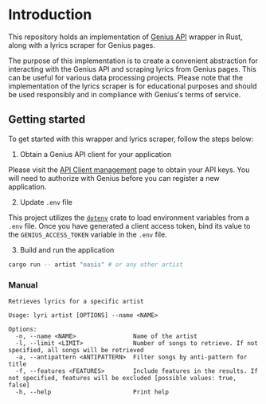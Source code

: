 # Introduction

This repository holds an implementation of [Genius API](https://docs.genius.com/#/getting-started-h1) wrapper in Rust, along with a lyrics scraper for Genius pages.

The purpose of this implementation is to create a convenient abstraction for interacting with the Genius API and scraping lyrics from Genius pages. This can be useful for various data processing projects. Please note that the implementation of the lyrics scraper is for educational purposes and should be used responsibly and in compliance with Genius's terms of service.

## Getting started
To get started with this wrapper and lyrics scraper, follow the steps below:

1. Obtain a Genius API client for your application

Please visit the [API Client management](https://genius.com/api-clients) page to obtain your API keys. You will need to authorize with Genius before you can register a new application.

2. Update `.env` file

This project utilizes the [`dotenv`](https://crates.io/crates/dotenv) crate to load environment variables from a `.env` file. Once you have generated a client access token, bind its value to the `GENIUS_ACCESS_TOKEN` variable in the `.env` file.

3. Build and run the application

```bash
cargo run -- artist "oasis" # or any other artist
```

### Manual

```
Retrieves lyrics for a specific artist

Usage: lyri artist [OPTIONS] --name <NAME>

Options:
  -n, --name <NAME>                Name of the artist
  -l, --limit <LIMIT>              Number of songs to retrieve. If not specified, all songs will be retrieved
  -a, --antipattern <ANTIPATTERN>  Filter songs by anti-pattern for title
  -f, --features <FEATURES>        Include features in the results. If not specified, features will be excluded [possible values: true, false]
  -h, --help                       Print help
```
